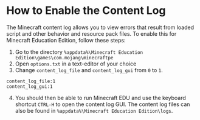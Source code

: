 # How to Enable the Content Log

The Minecraft content log allows you to view errors that result from loaded script and other behavior and resource pack files. To enable this for Minecraft Education Edition, follow these steps:

1. Go to the directory `%appdata%\Minecraft Education Edition\games\com.mojang\minecraftpe`
2. Open `options.txt` in a text-editor of your choice
3. Change `content_log_file` and `content_log_gui` from `0` to `1`.
```
content_log_file:1
content_log_gui:1
```
4. You should then be able to run Minecraft EDU and use the keyboard shortcut `CTRL-H` to open the content log GUI. The content log files can also be found in `%appdata%\Minecraft Education Edition\logs`.
